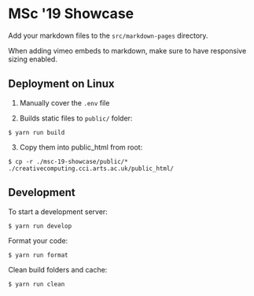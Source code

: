 # MSc '19 Showcase

Add your markdown files to the `src/markdown-pages` directory.

When adding vimeo embeds to markdown, make sure to have responsive sizing enabled.

## Deployment on Linux

1. Manually cover the `.env` file

2. Builds static files to `public/` folder:

```
$ yarn run build
```

3. Copy them into public_html from root:

```
$ cp -r ./msc-19-showcase/public/* ./creativecomputing.cci.arts.ac.uk/public_html/
```

## Development

To start a development server:

```
$ yarn run develop
```

Format your code:

```
$ yarn run format
```

Clean build folders and cache:

```
$ yarn run clean
```
